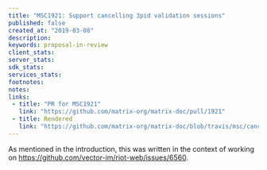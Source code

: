 ```yaml
---
title: "MSC1921: Support cancelling 3pid validation sessions"
published: false
created_at: "2019-03-08"
description:
keywords: proposal-in-review
client_stats:
server_stats:
sdk_stats:
services_stats:
footnotes:
notes:
links:
 - title: "PR for MSC1921"
   link: "https://github.com/matrix-org/matrix-doc/pull/1921"
 - title: Rendered
   link: "https://github.com/matrix-org/matrix-doc/blob/travis/msc/cancel-3pid-sessions/proposals/1921-cancel-3pid-sessions.md"
---
```


As mentioned in the introduction, this was written in the context of working on https://github.com/vector-im/riot-web/issues/6560.
